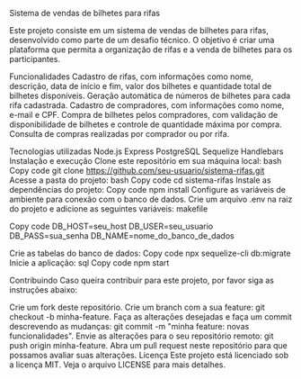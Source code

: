 Sistema de vendas de bilhetes para rifas

Este projeto consiste em um sistema de vendas de bilhetes para rifas, desenvolvido como parte de um desafio técnico. O objetivo é criar uma plataforma que permita a organização de rifas e a venda de bilhetes para os participantes.

Funcionalidades
Cadastro de rifas, com informações como nome, descrição, data de início e fim, valor dos bilhetes e quantidade total de bilhetes disponíveis.
Geração automática de números de bilhetes para cada rifa cadastrada.
Cadastro de compradores, com informações como nome, e-mail e CPF.
Compra de bilhetes pelos compradores, com validação de disponibilidade de bilhetes e controle de quantidade máxima por compra.
Consulta de compras realizadas por comprador ou por rifa.

Tecnologias utilizadas
Node.js
Express
PostgreSQL
Sequelize
Handlebars
Instalação e execução
Clone este repositório em sua máquina local:
bash
Copy code
git clone https://github.com/seu-usuario/sistema-rifas.git
Acesse a pasta do projeto:
bash
Copy code
cd sistema-rifas
Instale as dependências do projeto:
Copy code
npm install
Configure as variáveis de ambiente para conexão com o banco de dados. Crie um arquivo .env na raiz do projeto e adicione as seguintes variáveis:
makefile

Copy code
DB_HOST=seu_host
DB_USER=seu_usuario
DB_PASS=sua_senha
DB_NAME=nome_do_banco_de_dados

Crie as tabelas do banco de dados:
Copy code
npx sequelize-cli db:migrate
Inicie a aplicação:
sql
Copy code
npm start

Contribuindo
Caso queira contribuir para este projeto, por favor siga as instruções abaixo:

Crie um fork deste repositório.
Crie um branch com a sua feature: git checkout -b minha-feature.
Faça as alterações desejadas e faça um commit descrevendo as mudanças: git commit -m "minha feature: novas funcionalidades".
Envie as alterações para o seu repositório remoto: git push origin minha-feature.
Abra um pull request neste repositório para que possamos avaliar suas alterações.
Licença
Este projeto está licenciado sob a licença MIT. Veja o arquivo LICENSE para mais detalhes.